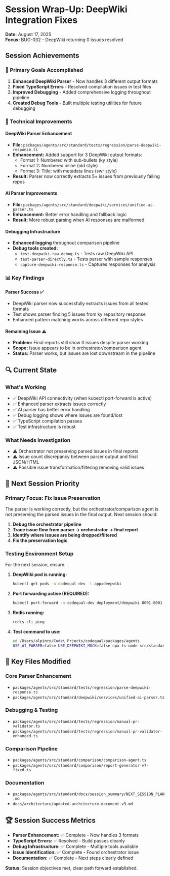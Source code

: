 # Session Wrap-Up: DeepWiki Integration Fixes
**Date:** August 17, 2025  
**Focus:** BUG-032 - DeepWiki returning 0 issues resolved

## Session Achievements

### 🎯 Primary Goals Accomplished
1. **Enhanced DeepWiki Parser** - Now handles 3 different output formats
2. **Fixed TypeScript Errors** - Resolved compilation issues in test files
3. **Improved Debugging** - Added comprehensive logging throughout pipeline
4. **Created Debug Tools** - Built multiple testing utilities for future debugging

### 🔧 Technical Improvements

#### DeepWiki Parser Enhancement
- **File:** `packages/agents/src/standard/tests/regression/parse-deepwiki-response.ts`
- **Enhancement:** Added support for 3 DeepWiki output formats:
  - Format 1: Numbered with sub-bullets (ky style)
  - Format 2: Numbered inline (old style) 
  - Format 3: Title: with metadata lines (swr style)
- **Result:** Parser now correctly extracts 5+ issues from previously failing repos

#### AI Parser Improvements
- **File:** `packages/agents/src/standard/deepwiki/services/unified-ai-parser.ts`
- **Enhancement:** Better error handling and fallback logic
- **Result:** More robust parsing when AI responses are malformed

#### Debugging Infrastructure
- **Enhanced logging** throughout comparison pipeline
- **Debug tools created:**
  - `test-deepwiki-raw-debug.ts` - Tests raw DeepWiki API
  - `test-parser-directly.ts` - Tests parser with sample responses
  - `capture-deepwiki-response.ts` - Captures responses for analysis

### 📊 Key Findings

#### Parser Success ✅
- DeepWiki parser now successfully extracts issues from all tested formats
- Test shows parser finding 5 issues from ky repository response
- Enhanced pattern matching works across different repo styles

#### Remaining Issue ⚠️
- **Problem:** Final reports still show 0 issues despite parser working
- **Scope:** Issue appears to be in orchestrator/comparison agent
- **Status:** Parser works, but issues are lost downstream in the pipeline

## 🔍 Current State

### What's Working
- ✅ DeepWiki API connectivity (when kubectl port-forward is active)
- ✅ Enhanced parser extracts issues correctly
- ✅ AI parser has better error handling
- ✅ Debug logging shows where issues are found/lost
- ✅ TypeScript compilation passes
- ✅ Test infrastructure is robust

### What Needs Investigation
- ⚠️ Orchestrator not preserving parsed issues in final reports
- ⚠️ Issue count discrepancy between parser output and final JSON/HTML
- ⚠️ Possible issue transformation/filtering removing valid issues

## 🚀 Next Session Priority

### Primary Focus: Fix Issue Preservation
The parser is working correctly, but the orchestrator/comparison agent is not preserving the parsed issues in the final output. Next session should:

1. **Debug the orchestrator pipeline**
2. **Trace issue flow from parser → orchestrator → final report**
3. **Identify where issues are being dropped/filtered**
4. **Fix the preservation logic**

### Testing Environment Setup
For the next session, ensure:

1. **DeepWiki pod is running:**
   ```bash
   kubectl get pods -n codequal-dev -l app=deepwiki
   ```

2. **Port forwarding active (REQUIRED):**
   ```bash
   kubectl port-forward -n codequal-dev deployment/deepwiki 8001:8001 &
   ```

3. **Redis running:**
   ```bash
   redis-cli ping
   ```

4. **Test command to use:**
   ```bash
   cd /Users/alpinro/Code\ Prjects/codequal/packages/agents
   USE_AI_PARSER=false USE_DEEPWIKI_MOCK=false npx ts-node src/standard/tests/regression/manual-pr-validator.ts https://github.com/sindresorhus/ky/pull/700
   ```

## 📁 Key Files Modified

### Core Parser Enhancement
- `packages/agents/src/standard/tests/regression/parse-deepwiki-response.ts`
- `packages/agents/src/standard/deepwiki/services/unified-ai-parser.ts`

### Debugging & Testing
- `packages/agents/src/standard/tests/regression/manual-pr-validator.ts`
- `packages/agents/src/standard/tests/regression/manual-pr-validator-enhanced.ts`

### Comparison Pipeline
- `packages/agents/src/standard/comparison/comparison-agent.ts`
- `packages/agents/src/standard/comparison/report-generator-v7-fixed.ts`

### Documentation
- `packages/agents/src/standard/docs/session_summary/NEXT_SESSION_PLAN.md`
- `docs/architecture/updated-architecture-document-v3.md`

## 🏆 Session Success Metrics

- **Parser Enhancement:** ✅ Complete - Now handles 3 formats
- **TypeScript Errors:** ✅ Resolved - Build passes cleanly
- **Debug Infrastructure:** ✅ Complete - Multiple tools available
- **Issue Identification:** ✅ Complete - Found orchestrator issue
- **Documentation:** ✅ Complete - Next steps clearly defined

**Status:** Session objectives met, clear path forward established.